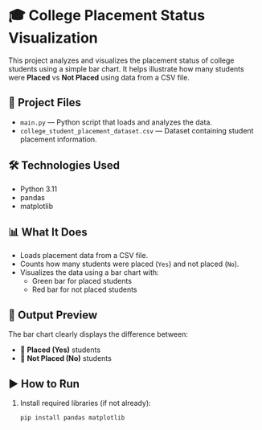 # 🎓 College Placement Status Visualization

This project analyzes and visualizes the placement status of college students using a simple bar chart. It helps illustrate how many students were **Placed** vs **Not Placed** using data from a CSV file.

## 📁 Project Files

- `main.py` — Python script that loads and analyzes the data.
- `college_student_placement_dataset.csv` — Dataset containing student placement information.

## 🛠 Technologies Used

- Python 3.11
- pandas
- matplotlib

## 📊 What It Does

- Loads placement data from a CSV file.
- Counts how many students were placed (`Yes`) and not placed (`No`).
- Visualizes the data using a bar chart with:
  - Green bar for placed students
  - Red bar for not placed students

## 🔎 Output Preview

The bar chart clearly displays the difference between:
- 📗 **Placed (Yes)** students
- 📕 **Not Placed (No)** students

## ▶️ How to Run

1. Install required libraries (if not already):
   ```bash
   pip install pandas matplotlib
